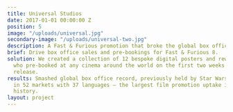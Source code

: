 ```yaml
---
title: Universal Studios
date: 2017-01-01 00:00:00 Z
position: 5
image: "/uploads/universal.jpg"
secondary-image: "/uploads/universal-two.jpg"
description: A Fast & Furious promotion that broke the global box office record
brief: Drive box office sales and pre-bookings for Fast & Furious 8.
solution: We created a collection of 12 bespoke digital posters and rewarded fans
  who pre-booked at any cinema around the world on the first two weeks of theatrical
  release.
results: Smashed global box office record, previously held by Star Wars, and activated
  in 52 markets with 37 languages – the largest film promotion uptake in Universal’s
  history.
layout: project
---
```


